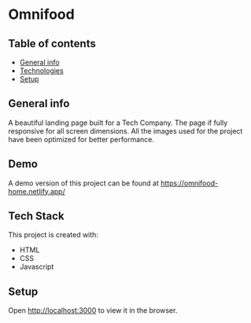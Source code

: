 # Omnifood

## Table of contents

- [General info](#general-info)
- [Technologies](#technologies)
- [Setup](#setup)

## General info

A beautiful landing page built for a Tech Company. The page if fully responsive for all screen dimensions. All the images used for the project have been optimized for better performance.

## Demo

A demo version of this project can be found at https://omnifood-home.netlify.app/

## Tech Stack

This project is created with:

- HTML
- CSS
- Javascript

## Setup

Open [http://localhost:3000](http://localhost:3000) to view it in the browser.
